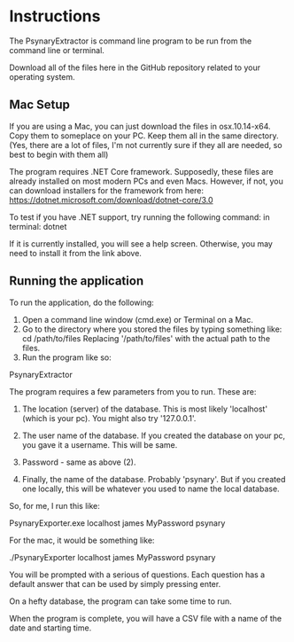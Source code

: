 # Instructions

The PsynaryExtractor is command line program to be run from the command line or terminal.

Download all of the files here in the GitHub repository related to your operating system.

## Mac Setup

If you are using a Mac, you can just download the files in osx.10.14-x64.  Copy them to someplace on your PC.  Keep them all in the same directory. (Yes, there are a lot of files, I'm not currently sure if they all are needed, so best to begin with them all)

The program requires .NET Core framework.  Supposedly, these files are already installed on most modern PCs and even Macs.  However, if not, you can download installers for the framework from here: https://dotnet.microsoft.com/download/dotnet-core/3.0

To test if you have .NET support, try running the following command: in terminal:
dotnet

If it is currently installed, you will see a help screen.  Otherwise, you may need to install it from the link above.

## Running the application

To run the application, do the following:

1. Open a command line window (cmd.exe) or Terminal on a Mac.
2. Go to the directory where you stored the files by typing something like:
cd /path/to/files
Replacing '/path/to/files' with the actual path to the files.
3. Run the program like so:

PsynaryExtractor <hostname> <username> <password> <database name>

The program requires a few parameters from you to run.  These are:

1. The location (server) of the database.  This is most likely 'localhost' (which is your pc).  You might also try '127.0.0.1'.

2. The user name of the database.  If you created the database on your pc, you gave it a username.  This will be same.

3. Password - same as above (2).

4. Finally, the name of the database. Probably 'psynary'.  But if you created one locally, this will be whatever you used to name the local database.

So, for me, I run this like:

PsynaryExporter.exe localhost james MyPassword psynary

For the mac, it would be something like:

./PsynaryExporter localhost james MyPassword psynary

You will be prompted with a serious of questions.  Each question has a default answer that can be used by simply pressing enter.

On a hefty database, the program can take some time to run.

When the program is complete, you will have a CSV file with a name of the date and starting time.
